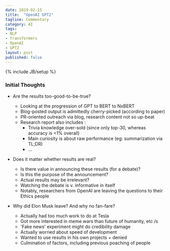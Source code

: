 ```yaml
---
date: 2019-02-15
title:  "OpenAI GPT2"
tagline: Commentary
category: AI
tags:
- NLP
- transformers
- OpenAI
- GPT2
layout: post
published: false
---
```

{% include JB/setup %}


### Initial Thoughts

*  Are the results too-good-to-be-true?
   -   Looking at the progression of GPT to BERT to NxBERT 
   -   Blog-posted output is admittedly cherry-picked (according to paper)
   -   PR-oriented outreach via blog, research content not so up-beat
   -   Research report also includes : 
       +   Trivia knowledge over-sold (since only top-30, whereas accuracy is &lt;1% overall)
       +   Main curiosity is about raw performance (eg: summarization via TL;DR)
       +   ...
   
   
*  Does it matter whether results are real?
   -   Is there value in announcing these results (for a debate)?
   -   Is this the purpose of the announcement?
   -   Actual results may be irrelevant?
   -   Watching the debate is v. informative in itself
   -   Notably, researchers from OpenAI are leaving the questions to their Ethics people



*  Why did Elon Musk leave?  And why no fan-fare?
   -   Actually had too much work to do at Tesla
   -   Got more interested in meme wars than future of humanity, etc  /s
   -   'Fake news' experiment might do credibility damage
   -   Actually worried about speed of development
   -   Wanted to use results in his own projects + denied
   -   Culmination of factors, including previous poaching of people
   

<!--
Trivia knowledge show tip-of-iceberg nature of what's being learned.

Per the [Week 8 (part c) CS294-158 Deep Unsupervised Learning (4/3/19) -- Ilya Sutskever](https://www.youtube.com/watch?v=X-B3nAN7YRM) lecture,
some certain number of parameters are required to learn the language 
(sentiment neuron only appears once the base language stuff is taken care of).
And the LMs have a lot of 'noise' that they find very 'attractive' - compared to the much less dense 'high level stuff'.

Basis of new idea : 
Perhaps the higher level stuff should be pulled from a DB rather than memorised within the network weights
(I have a plan...)
... but TransformerXL isn't going to give me decent sent2vec, unfortunately
      so have a look at random methods for sent2vec : https://arxiv.org/pdf/1901.10444.pdf

Useful: 
  *  https://github.com/google-research/bert/issues/276
  *  "To Tune or Not to Tune? Adapting Pretrained Representations to Diverse Tasks" : https://arxiv.org/pdf/1903.05987.pdf
  *  "NO TRAINING REQUIRED: EXPLORING RANDOM ENCODERS FOR SENTENCE CLASSIFICATION" : https://arxiv.org/pdf/1901.10444.pdf
  *  Hierarchical Question Answeringy : ./2_Google_HierarchicalSearchWithBERT_1809.10658.pdf
TODO :  
  *  Add diagram of information flow (would be useful for poster too)
  *  Finish creating USE embeddings to see value of supervised pretraining too
  *  Experiment with different 'list of facts' schemes - to see whether it can be honed
     - eg: One sentence (/10) at a time, pick the highest confidence answer
        +  Still need answer probability
        +  Maybe scale it by 1/(len()^alpha)) to do comparisons
        +  However, in our case, shorter is probably better (needs testing...)
  *  Write a beam-searcher - would be much more efficient than plain 'best of 100' current version
     - https://harangdev.github.io/deep-learning/recurrent-neural-networks/43/
     - https://github.com/CongBao/ChatBot/blob/master/chatbot/model.py#L189
     - Interesting : https://distill.pub/2017/ctc/
     - Twitter epic with pointers to updated ideas about Beam Search etc :
         +  https://twitter.com/thom_wolf/status/1124263846674345985
            = Beam bias fix : Correcting Length Bias in Neural Machine Translation 
               ~  https://arxiv.org/abs/1808.10006
               ~  p3 : Add 0.6*n_bpes (32k byte-pair encoding) as correction factor to sum(log_prob)...
            = Nucleus Samplingh : The Curious Case of Neural Text Degeneration
               -  https://arxiv.org/abs/1904.09751 
               -  "Figure 1: Beam search leads to degenerate text, even when generated from GPT-2-117M, ..."
               -  "Maxims of Communication (Grice, 1975) have established that people optimize against stating the obvious, making highly predictable text unlikely to occur in practice."

            = Code : https://gist.github.com/thomwolf/1a5a29f6962089e871b94cbd09daf317
         +  Perhaps 'most popular' wasn't such a bad idea
         
         +  Either way, should incorporate early stopping (again)
  *  Eliminate answers that simply repeat the question 
     - Need to return list of answers, so that second (or third, etc)-best can fill in


Important dates (https://aideadlin.es/?sub=ML,SP,NLP,DM) : 

*  (!) ICML Workshop on Self-Supervised Learning 
   -  https://sites.google.com/view/self-supervised-icml2019
      -  OLD : 
          -  DONE : Submission deadline: April 25, 2019 (Any time)
          -  Notifications: May 10, 2019
          -  Camera Ready: May 31, 2019 (Any time)
          -  Workshop: June 14 or 15, 2019 
      -  UPDATED : 
          -  Submission deadline: May 6, 2019 (Any time) == Tuesday in ~10days 8pm
          -  Notifications: May 13, 2019
   -  (ICML conf = Monday, 10 June - Saturday, 15 June)
      +  https://icml.cc/Conferences/2019/Schedule?type=Workshop
      +  Early registration pricing ends : May 19, 2019, 11:59 a.m. 

*  EMNLP-IJCNLP 2019 November 3-7, 2019. Hong Kong.                        (Abstract due 15-May, Paper due 21-May)
   -  https://www.emnlp-ijcnlp2019.org/calls/papers
   -  https://www.emnlp-ijcnlp2019.org/calls/demos  (due 1-July, including paper, screenshots and screencast explainer)
*  NeurIPS 2019 December 9-14, 2019. Vancouver Convention Centre, Canada.  (Abstract due 16-May, Paper due 23-May)


!-->